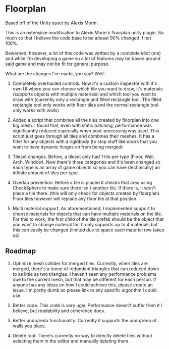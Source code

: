 # Floorplan
 Based off of the Unity asset by Alexis Morin.


This is an extensiive modification to Alexis Morin's floorplan unity plugin. So much so that I believe the code base to be atleast 90% changed if not 100%.

Bewarned, however, a lot of this code was written by a complete idiot (me) and while I'm developing a game so a lot of features may be based around said game and may not be fit for general purpose.


What are the changes I've made, you say? Well:

1. Completely overhauled controls. Now it's a custom inspector with it's own UI where you can choose which tile you want to draw, it's materials (supports objects with multiple materials) and which tool you want to draw with (currently only a rectangle and filled rectangle tool. The filled rectangle tool only works with floor tiles and the normal rectangle tool only works with walls)

2. Added a script that combines all the tiles created by floorplan into one big mesh. I found that, even with static batching, performance was significantly reduced especially when post-processing was used. This script just goes through all tiles and combines their meshes. It has a filter for any objects with a rigidbody (to stop stuff like doors that you want to have dynamic hinges on from being merged)

3. Tileset changes. Before, a tileset only had 1 tile per type (Floor, Wall, Arch, Window). Now there's three categories and it's been changed so each type is an array of game objects so you can have (technically) an infinite amount of tiles per type.

4. Overlap prevention. Before a tile is placed it checks that area using CheckSphere to make sure there isn't another tile. If there is, it won't place a tile there. (this will only check for objects created by floorplan). Floor tiles however will replace any floor tile at that position.

5. Multi material support. As aforementioned, I implemented support to choose materials for objects that can have multiple materials on the tile. For this to work, the first child of the tile prefab should be the object that you want to change material for. It only supports up to 4 materials but this can easily be changed (limited due to space each material row takes up)


## Roadmap
1. Optimize mesh collider for merged tiles. Currently, when tiles are merged, there's a tonne of redundant triangles that can reduced down to as little as two triangles. I haven't seen any performance problems due to the current mesh, but that may be different for each person. If anyone has any ideas on how I could achieve this, please create an issue. I'm pretty dumb so please link to any specific algorithm I could use.

2. Better code. This code is very ugly. Performance doesn't suffer from it I believe, but readability and coherence does.

3. Better undo/redo functionality. Currently it supports the undo/redo of walls you place.

4. Delete tool. There's currently no way to directly delete tiles without selecting them in the editor and manually deleting them.
